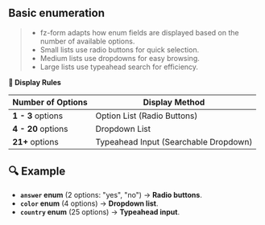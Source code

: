 ## Basic enumeration

>- fz-form adapts how enum fields are displayed based on the number of available options.
>- Small lists use radio buttons for quick selection.
>- Medium lists use dropdowns for easy browsing.
>- Large lists use typeahead search for efficiency.

__🎨 Display Rules__

| Number of Options | Display Method |
|------------------|---------------|
| **1 - 3** options | Option List (Radio Buttons) |
| **4 - 20** options | Dropdown List |
| **21+** options | Typeahead Input (Searchable Dropdown) |

## 🔍 Example
- **`answer` enum** (2 options: "yes", "no") → **Radio buttons**.
- **`color` enum** (4 options) → **Dropdown list**.
- **`country` enum** (25 options) → **Typeahead input**.

